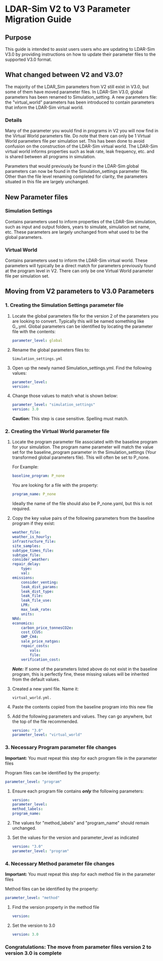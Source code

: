 # LDAR-Sim V2 to V3 Parameter Migration Guide

## Purpose

This guide is intended to assist users users who are updating to LDAR-Sim V3.0 by providing instructions on how to update their parameter files to the supported V3.0 format.

## What changed between V2 and V3.0?

The majority of the LDAR_Sim parameters from V2 still exist in V3.0, but some of them have moved parameter files. In LDAR-Sim V3.0, global parameters has been renamed to Simulation_setting. A new parameters file: the "virtual_world" parameters has been introduced to contain parameters that inform the LDAR-Sim virtual world.

### Details

Many of the parameter you would find in programs in V2 you will now find in the Virtual World parameters file. Do note that there can only be 1 Virtual World parameters file per simulation set. This has been done to avoid confusion on the construction of the LDAR-Sim virtual world. The LDAR-Sim virtual world informs properties such as leak rate, leak frequency, etc. and is shared between all programs in simulation.

Parameters that would previously be found in the LDAR-Sim global parameters can now be found in the Simulation_settings parameter file. Other than the file level renaming completed for clarity, the parameters situated in this file are largely unchanged.

## New Parameter files

### Simulation Settings

Contains parameters used to inform properties of the LDAR-Sim simulation, such as input and output folders, years to simulate, simulation set name, etc. These parameters are largely unchanged from what used to be the global parameters.

### Virtual World

Contains parameters used to inform the LDAR-Sim virtual world. These parameters will typically be a direct match for parameters previously found at the program level in V2. There can only be one Virtual World parameter file per simulation set.

## Moving from V2 parameters to V3.0 Parameters

### 1. Creating the Simulation Settings parameter file

1. Locate the global parameters file for the version 2 of the parameters you are looking to convert. Typically this will be named something like G_.yml. Global parameters can be identified by locating the parameter file with the contents:

    ```yaml
    parameter_level: global
    ```

2. Rename the global parameters files to:

    ```shell
    Simulation_settings.yml
    ```

3. Open up the newly named Simulation_settings.yml. Find the following values:

    ```yaml
    parameter_level:
    version:
    ```

4. Change those values to match what is shown below:

     ```yaml
    parameter_level: "simulation_settings"
    version: 3.0
    ```

    **Caution:** This step is case sensitive. Spelling must match.

### 2. Creating the Virtual World parameter file

1. Locate the program parameter file associated with the baseline program for your simulation. The program name parameter will match the value set for the baseline_program parameter in the Simulation_settings (Your transformed global parameters file). This will often be set to P_none.

    For Example:

    ```yaml
    baseline_program: P_none
    ```

    You are looking for a file with the property:

    ```yaml
    program_name: P_none
    ```

    Ideally the name of the file should also be P_none.yaml, but this is not required.

2. Copy the key value pairs of the following parameters from the baseline program if they exist:

    ```yaml
    weather_file:
    weather_is_hourly:
    infrastructure_file:
    site_samples:
    subtype_times_file:
    subtype_file:
    consider_weather:
    repair_delay:
        type:
        val:
    emissions:
        consider_venting:
        leak_dist_params:
        leak_dist_type:
        leak_file:
        leak_file_use:
        LPR:
        max_leak_rate:
        units:
    NRd:
    economics:
        carbon_price_tonnesCO2e:
        cost_CCUS:
        GWP_CH4:
        sale_price_natgas:
        repair_costs:
            vals:
            file:
        verification_cost:
    ```

    ***Note:*** If some of the parameters listed above do not exist in the baseline program, this is perfectly fine, these missing values will be inherited from the default values.

3. Created a new yaml file. Name it:

    ```shell
    virtual_world.yml.
    ``````

4. Paste the contents copied from the baseline program into this new file

5. Add the following parameters and values. They can go anywhere, but the top of the file recommended.

    ```yaml
    version: "3.0"
    parameter_level: "virtual_world"
    ```

### 3. Necessary Program parameter file changes

**Important:** You must repeat this step for each program file in the parameter files

Program files can be identified by the property:

```yaml
parameter_level: "program"
```

1. Ensure each program file contains ***only*** the following parameters:

    ```yaml
    version:
    parameter_level:
    method_labels:
    program_name:
    ```

2. The values for "method_labels" and "program_name" should remain unchanged.

3. Set the values for the version and parameter_level as indicated

    ```yaml
    version: "3.0"
    parameter_level: "program"
    ```

### 4. Necessary Method parameter file changes

**Important:** You must repeat this step for each method file in the parameter files

Method files can be identified by the property:

```yaml
parameter_level: "method"
```

1. Find the version property in the method file

    ```yaml
    version:
    ```

2. Set the version to 3.0

    ```yaml
    version: 3.0
    ```

### Congratulations: The move from parameter files version 2 to version 3.0 is complete
